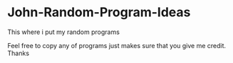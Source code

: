 # John-Random-Program-Ideas
This where i put my random programs

Feel free to copy any of programs just makes sure that you give me credit. Thanks
